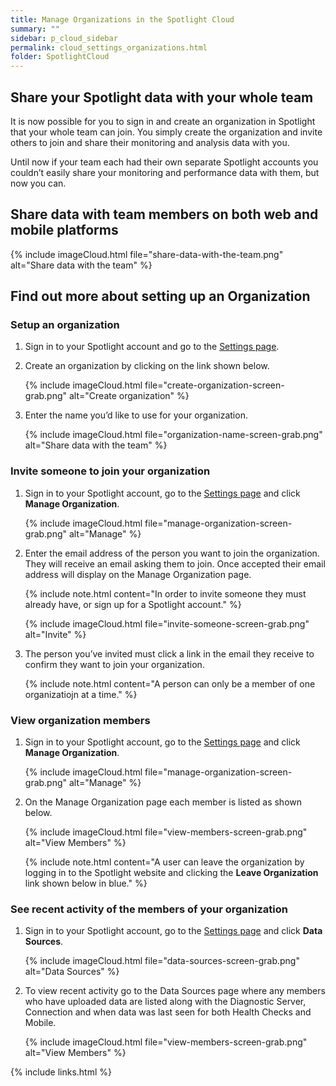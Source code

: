 ```yaml
---
title: Manage Organizations in the Spotlight Cloud
summary: ""
sidebar: p_cloud_sidebar
permalink: cloud_settings_organizations.html
folder: SpotlightCloud
---
```


## Share your Spotlight data with your whole team

It is now possible for you to sign in and create an organization in Spotlight that your whole team can join. You simply create the organization and invite others to join and share their monitoring and analysis data with you.

Until now if your team each had their own separate Spotlight accounts you couldn’t easily share your monitoring and performance data with them, but now you can.

## Share data with team members on both web and mobile platforms

{% include imageCloud.html file="share-data-with-the-team.png" alt="Share data with the team" %}


## Find out more about setting up an Organization

### Setup an organization

1. Sign in to your Spotlight account and go to the [Settings page](https:\\www.spotlightessentials.com\settings).

2. Create an organization by clicking on the link shown below.

   {% include imageCloud.html file="create-organization-screen-grab.png" alt="Create organization" %}

3. Enter the name you’d like to use for your organization.

   {% include imageCloud.html file="organization-name-screen-grab.png" alt="Share data with the team" %}

### Invite someone to join your organization

1. Sign in to your Spotlight account, go to the [Settings page](https:\\www.spotlightessentials.com\settings) and click **Manage Organization**.

   {% include imageCloud.html file="manage-organization-screen-grab.png" alt="Manage" %}

2. Enter the email address of the person you want to join the organization. They will receive an email asking them to join. Once accepted their email address will display on the Manage Organization page.

   {% include note.html content="In order to invite someone they must already have, or sign up for a Spotlight account." %}

   {% include imageCloud.html file="invite-someone-screen-grab.png" alt="Invite" %}

3. The person you’ve invited must click a link in the email they receive to confirm they want to join your organization.

   {% include note.html content="A person can only be a member of one organizatiojn at a time." %}

### View organization members

1. Sign in to your Spotlight account, go to the [Settings page](https:\\www.spotlightessentials.com\settings) and click **Manage Organization**.

   {% include imageCloud.html file="manage-organization-screen-grab.png" alt="Manage" %}

2. On the Manage Organization page each member is listed as shown below.

   {% include imageCloud.html file="view-members-screen-grab.png" alt="View Members" %}

   {% include note.html content="A user can leave the organization by logging in to the Spotlight website and clicking the **Leave Organization** link shown below in blue." %}


### See recent activity of the members of your organization

1. Sign in to your Spotlight account, go to the [Settings page](https:\\www.spotlightessentials.com\settings) and click **Data Sources**.

   {% include imageCloud.html file="data-sources-screen-grab.png" alt="Data Sources" %}

2. To view recent activity go to the Data Sources page where any members who have uploaded data are listed along with the Diagnostic Server, Connection and when data was last seen for both Health Checks and Mobile.

   {% include imageCloud.html file="view-members-screen-grab.png" alt="View Members" %}


{% include links.html %}
